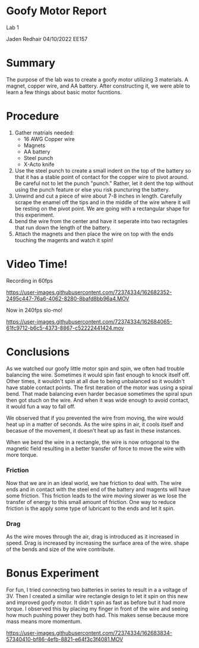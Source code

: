# Goofy Motor Report

Lab 1

Jaden Redhair 04/10/2022 EE157

# Summary
The purpose of the lab was to create a goofy motor utilizing 3 materials. A magnet, copper wire, and AA battery. After constructing it, we were able to learn a few things about basic motor fucntions.

# Procedure
1. Gather matrials needed:
   - 16 AWG Copper wire
   - Magnets
   - AA battery
   - Steel punch
   - X-Acto knife
2. Use the steel punch to create a small indent on the top of the battery so that it has a stable point of contact for the copper wire to pivot around. Be careful not to let the punch "punch." Rather, let it dent the top without using the punch feature or else you risk puncturing the battery.
3. Unwind and cut a piece of wire about 7-8 inches in length. Carefully scrape the enamel off the tips and in the middle of the wire where it will be resting on the pivot point. We are going with a rectangular shape for this experiment.
4. bend the wire from the center and have it seperate into two rectagnles that run down the length of the battery.
5. Attach the magnets and then place the wire on top with the ends touching the magents and watch it spin!

# Video Time!

Recording in 60fps


https://user-images.githubusercontent.com/72374334/162682352-2495c447-76a6-4062-8280-8bafd8bb96a4.MOV

Now in 240fps slo-mo!


https://user-images.githubusercontent.com/72374334/162684065-61fc9712-b6c5-4373-8867-c52222441424.mov



# Conclusions
As we watched our goofy little motor spin and spin, we often had trouble balancing the wire. Sometimes it would spin fast enough to knock itself off. Other times, it wouldn't spin at all due to being unbalanced so it wouldn't have stable contact points. The first iteration of the motor was using a spiral bend. That made balancing even harder becasue sometimes the spiral spun then got stuch on the wire. And when it was wide enough to avoid contact, it would fun a way to fall off.

We observed that if you prevented the wire from moving, the wire would heat up in a matter of seconds. As the wire spins in air, it cools itself and becasue of the movement, it doesn't heat up as fast in these instances.

When we bend the wire in a rectangle, the wire is now ortogonal to the magnetic field resulting in a better transfer of force to move the wire with more torque.

### Friction
Now that we are in an ideal world, we hae friction to deal with. The wire ends and in contact with the steel end of the battery and magents will have some friction. This friction leads to the wire moving slower as we lose the transfer of energy to this small amount of friction. One way to reduce friction is the apply some type of lubricant to the ends and let it spin.

### Drag
As the wire moves through the air, drag is introduced as it increased in speed. Drag is increased by increasing the surface area of the wire. shape of the bends and size of the wire contribute.


# Bonus Experiment
For fun, I tried connecting two batteries in series to result in a a voltage of 3V. Then I created a similiar wire rectangle design to let it spin on this new and improved goofy motor. It didn't spin as fast as before but it had more torque. I observed this by placing my finger in front of the wire and seeing how much pushing power they both had. This makes sense because more mass means more momentum.

https://user-images.githubusercontent.com/72374334/162683834-57340410-bf86-4efb-8821-e64f3c3f4081.MOV
